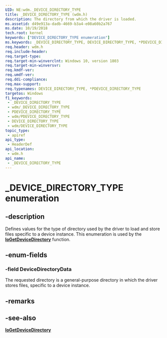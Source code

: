 ```yaml
---
UID: NE:wdm._DEVICE_DIRECTORY_TYPE
title: _DEVICE_DIRECTORY_TYPE (wdm.h)
description: The directory from which the driver is loaded.
ms.assetid: d49e913a-dadb-4669-b3a4-e08a60b2a767
ms.date: 10/19/2018
tech.root: kernel
keywords: ["DEVICE_DIRECTORY_TYPE enumeration"]
ms.keywords: _DEVICE_DIRECTORY_TYPE, DEVICE_DIRECTORY_TYPE, *PDEVICE_DIRECTORY_TYPE,
req.header: wdm.h
req.include-header: 
req.target-type: 
req.target-min-winverclnt: Windows 10, version 1803
req.target-min-winversvr: 
req.kmdf-ver: 
req.umdf-ver: 
req.ddi-compliance: 
req.max-support: 
req.typenames: DEVICE_DIRECTORY_TYPE, *PDEVICE_DIRECTORY_TYPE
targetos: Windows
f1_keywords:
 - _DEVICE_DIRECTORY_TYPE
 - wdm/_DEVICE_DIRECTORY_TYPE
 - PDEVICE_DIRECTORY_TYPE
 - wdm/PDEVICE_DIRECTORY_TYPE
 - DEVICE_DIRECTORY_TYPE
 - wdm/DEVICE_DIRECTORY_TYPE
topic_type:
 - apiref
api_type:
 - HeaderDef
api_location:
 - wdm.h
api_name:
 - _DEVICE_DIRECTORY_TYPE
---
```


# _DEVICE_DIRECTORY_TYPE enumeration


## -description

Defines values for the type of directory used by the driver to load and store files specific to a device instance. This enumeration is used by the [**IoGetDeviceDirectory**](nf-wdm-iogetdevicedirectory.md) function.

## -enum-fields

### -field DeviceDirectoryData

The requested directory is a general-purpose directory in which the driver stores files, specific to a device instance.

## -remarks

## -see-also

[**IoGetDeviceDirectory**](nf-wdm-iogetdevicedirectory.md)

